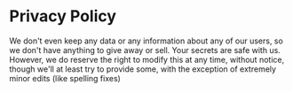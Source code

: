 Privacy Policy
==

We don't even keep any data or any information about any of our users, so we don't have anything to give away or sell. Your secrets are safe with us. However, we do reserve the right to modify this at any time, without notice, though we'll at least try to provide some, with the exception of extremely minor edits (like spelling fixes)

